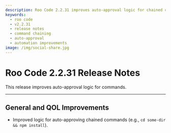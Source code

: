 ```yaml
---
description: Roo Code 2.2.31 improves auto-approval logic for chained commands like 'cd some-dir && npm install' for better automation.
keywords:
  - roo code
  - v2.2.31
  - release notes
  - command chaining
  - auto-approval
  - automation improvements
image: /img/social-share.jpg
---
```


# Roo Code 2.2.31 Release Notes

This release improves auto-approval logic for commands.

---

## General and QOL Improvements

*   Improved logic for auto-approving chained commands (e.g., `cd some-dir && npm install`).
